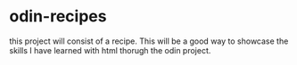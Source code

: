 # odin-recipes
this project will consist of a recipe. This will be a good way to showcase the skills I have learned with html thorugh the odin project.